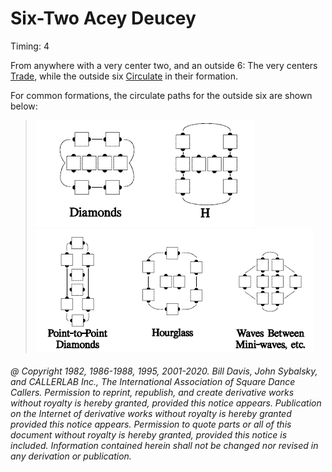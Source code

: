 
# Six-Two Acey Deucey

Timing: 4

From anywhere with a very center two, and an outside 6: 
The very centers [Trade](../b2/trade.md), while
the outside six [Circulate](../b1/circulate.md) in their formation.

For common formations, the circulate paths for the outside six are shown below:

> 
> ![alt](six_two_acey_deucey_1a.png)![alt](six_two_acey_deucey_1b.png)  
> ![alt](six_two_acey_deucey_1c.png)![alt](six_two_acey_deucey_1d.png)![alt](six_two_acey_deucey_1e.png)
> 

###### @ Copyright 1982, 1986-1988, 1995, 2001-2020. Bill Davis, John Sybalsky, and CALLERLAB Inc., The International Association of Square Dance Callers. Permission to reprint, republish, and create derivative works without royalty is hereby granted, provided this notice appears. Publication on the Internet of derivative works without royalty is hereby granted provided this notice appears. Permission to quote parts or all of this document without royalty is hereby granted, provided this notice is included. Information contained herein shall not be changed nor revised in any derivation or publication.
